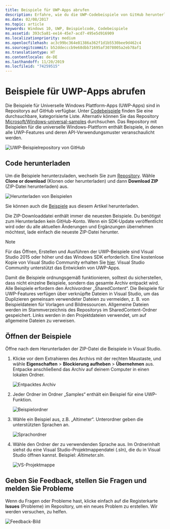 ```yaml
---
title: Beispiele für UWP-Apps abrufen
description: Erfahre, wie du die UWP-Codebeispiele von GitHub herunterlädst.
ms.date: 02/08/2017
ms.topic: article
keywords: Windows 10, UWP, Beispielcode, Codebeispiele
ms.assetid: 393c5a81-ee14-45e7-acd7-495e5d916909
ms.localizationpriority: medium
ms.openlocfilehash: ac3c99bc364e81386a362f1d1b5530bee9d462c4
ms.sourcegitcommit: b52ddecccb9e68dbb71695af3078005a2eb78af1
ms.translationtype: HT
ms.contentlocale: de-DE
ms.lasthandoff: 11/20/2019
ms.locfileid: "74259515"
---
```

# <a name="get-uwp-app-samples"></a>Beispiele für UWP-Apps abrufen

Die Beispiele für Universelle Windows Plattform-Apps (UWP-Apps) sind in Repositorys auf GitHub verfügbar. Unter [Codebeispiele](https://developer.microsoft.com/windows/samples) finden Sie eine durchsuchbare, kategorisierte Liste. Alternativ können Sie das Repository [Microsoft/Windows-universal-samples](https://github.com/Microsoft/Windows-universal-samples "GitHub-Repository mit Beispielen für Universelle Windows-Plattform-Apps – GitHub-Repository") durchsuchen. Das Repository mit Beispielen für die universelle Windows-Plattform enthält Beispiele, in denen alle UWP-Features und deren API-Verwendungsmuster veranschaulicht werden.

![UWP-Beispielrepository von GitHub](images/GitHubUWPSamplesPage.png)

## <a name="download-the-code"></a>Code herunterladen

Um die Beispiele herunterzuladen, wechseln Sie zum [Repository](https://github.com/Microsoft/Windows-universal-samples "GitHub-Repository mit Beispielen für Universelle Windows-Plattform-Apps – GitHub-Repository"). Wähle **Clone or download** (Klonen oder herunterladen) und dann **Download ZIP** (ZIP-Datei herunterladen) aus. 

![Herunterladen von Beispielen](images/SamplesDownloadButton.png)

Sie können auch die [Beispiele](https://github.com/Microsoft/Windows-universal-samples/archive/master.zip "ZIP-Datei mit Beispielen für Universelle Windows-Plattform-Apps herunterladen") aus diesem Artikel herunterladen.

Die ZIP-Downloaddatei enthält immer die neuesten Beispiele. Du benötigst zum Herunterladen kein GitHub-Konto. Wenn ein SDK-Update veröffentlicht wird oder du alle aktuellen Änderungen und Ergänzungen übernehmen möchtest, lade einfach die neueste ZIP-Datei herunter.

> [!NOTE]
> Für das Öffnen, Erstellen und Ausführen der UWP-Beispiele sind Visual Studio 2015 oder höher und das Windows SDK erforderlich. Eine kostenlose Kopie von Visual Studio Community erhalten Sie [hier](https://www.microsoft.com/?ref=go). Visual Studio Community unterstützt das Entwickeln von UWP-Apps.  
>
> Damit die Beispiele ordnungsgemäß funktionieren, solltest du sicherstellen, dass nicht einzelne Beispiele, sondern das gesamte Archiv entpackt wird. Alle Beispiele erfordern den Archivordner „SharedContent“. Die Beispiele für UWP-Features verfügen über verknüpfte Dateien in Visual Studio, um das Duplizieren gemeinsam verwendeter Dateien zu vermeiden, z. B. von Beispieldateien für Vorlagen und Bildressourcen. Allgemeine Dateien werden im Stammverzeichnis des Repositorys im SharedContent-Ordner gespeichert. Links werden in den Projektdateien verwendet, um auf allgemeine Dateien zu verweisen.
> 

## <a name="open-the-samples"></a>Öffnen der Beispiele

Öffne nach dem Herunterladen der ZIP-Datei die Beispiele in Visual Studio.

1.  Klicke vor dem Extrahieren des Archivs mit der rechten Maustaste, und wähle **Eigenschaften** > **Blockierung aufheben** > **Übernehmen** aus. Entpacke anschließend das Archiv auf deinem Computer in einen lokalen Ordner.

    ![Entpacktes Archiv](images/SamplesUnzip1.png)
2.  Jeder Ordner im Ordner „Samples“ enthält ein Beispiel für eine UWP-Funktion.

    ![Beispielordner](images/SamplesUnzip2.png)
3.  Wähle ein Beispiel aus, z.B. „Altimeter“. Unterordner geben die unterstützten Sprachen an.

    ![Sprachordner](images/SamplesUnzip3.png)
4.  Wähle den Ordner der zu verwendenden Sprache aus. Im Ordnerinhalt siehst du eine Visual Studio-Projektmappendatei (.sln), die du in Visual Studio öffnen kannst. Beispiel: *Altimeter.sln*.

    ![VS-Projektmappe](images/SamplesUnzip4.png)

## <a name="give-feedback-ask-questions-and-report-issues"></a>Geben Sie Feedback, stellen Sie Fragen und melden Sie Probleme

Wenn du Fragen oder Probleme hast, klicke einfach auf die Registerkarte **Issues** (Probleme) im Repository, um ein neues Problem zu erstellen. Wir werden versuchen, zu helfen.

![Feedback-Bild](images/GitHubUWPSamplesFeedback.png)
